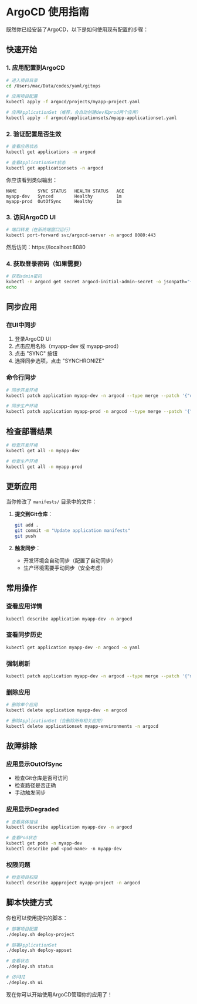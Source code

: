 # ArgoCD 使用指南

既然你已经安装了ArgoCD，以下是如何使用现有配置的步骤：

## 快速开始

### 1. 应用配置到ArgoCD

```bash
# 进入项目目录
cd /Users/mac/Data/codes/yaml/gitops

# 应用项目配置
kubectl apply -f argocd/projects/myapp-project.yaml

# 应用ApplicationSet（推荐，会自动创建dev和prod两个应用）
kubectl apply -f argocd/applicationsets/myapp-applicationset.yaml
```

### 2. 验证配置是否生效

```bash
# 查看应用状态
kubectl get applications -n argocd

# 查看ApplicationSet状态
kubectl get applicationsets -n argocd
```

你应该看到类似输出：
```
NAME        SYNC STATUS   HEALTH STATUS   AGE
myapp-dev   Synced        Healthy         1m
myapp-prod  OutOfSync     Healthy         1m
```

### 3. 访问ArgoCD UI

```bash
# 端口转发（在新终端窗口运行）
kubectl port-forward svc/argocd-server -n argocd 8080:443
```

然后访问：https://localhost:8080

### 4. 获取登录密码（如果需要）

```bash
# 获取admin密码
kubectl -n argocd get secret argocd-initial-admin-secret -o jsonpath="{.data.password}" | base64 -d
echo
```

## 同步应用

### 在UI中同步
1. 登录ArgoCD UI
2. 点击应用名称（myapp-dev 或 myapp-prod）
3. 点击 "SYNC" 按钮
4. 选择同步选项，点击 "SYNCHRONIZE"

### 命令行同步

```bash
# 同步开发环境
kubectl patch application myapp-dev -n argocd --type merge --patch '{"operation":{"sync":{}}}'

# 同步生产环境
kubectl patch application myapp-prod -n argocd --type merge --patch '{"operation":{"sync":{}}}'
```

## 检查部署结果

```bash
# 检查开发环境
kubectl get all -n myapp-dev

# 检查生产环境
kubectl get all -n myapp-prod
```

## 更新应用

当你修改了 `manifests/` 目录中的文件：

1. **提交到Git仓库**：
   ```bash
   git add .
   git commit -m "Update application manifests"
   git push
   ```

2. **触发同步**：
   - 开发环境会自动同步（配置了自动同步）
   - 生产环境需要手动同步（安全考虑）

## 常用操作

### 查看应用详情
```bash
kubectl describe application myapp-dev -n argocd
```

### 查看同步历史
```bash
kubectl get application myapp-dev -n argocd -o yaml
```

### 强制刷新
```bash
kubectl patch application myapp-dev -n argocd --type merge --patch '{"metadata":{"annotations":{"argocd.argoproj.io/refresh":"hard"}}}'
```

### 删除应用
```bash
# 删除单个应用
kubectl delete application myapp-dev -n argocd

# 删除ApplicationSet（会删除所有相关应用）
kubectl delete applicationset myapp-environments -n argocd
```

## 故障排除

### 应用显示OutOfSync
- 检查Git仓库是否可访问
- 检查路径是否正确
- 手动触发同步

### 应用显示Degraded
```bash
# 查看具体错误
kubectl describe application myapp-dev -n argocd

# 查看Pod状态
kubectl get pods -n myapp-dev
kubectl describe pod <pod-name> -n myapp-dev
```

### 权限问题
```bash
# 检查项目权限
kubectl describe appproject myapp-project -n argocd
```

## 脚本快捷方式

你也可以使用提供的脚本：

```bash
# 部署项目配置
./deploy.sh deploy-project

# 部署ApplicationSet
./deploy.sh deploy-appset

# 查看状态
./deploy.sh status

# 访问UI
./deploy.sh ui
```

现在你可以开始使用ArgoCD管理你的应用了！